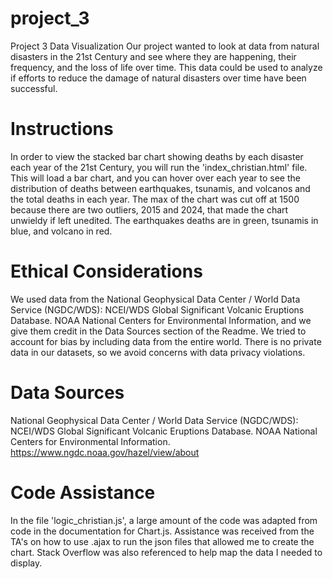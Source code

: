 # project_3
Project 3 Data Visualization
Our project wanted to look at data from natural disasters in the 21st Century and see where they are happening, their frequency, and the loss of life over time.  This data could be used to analyze if efforts to reduce the damage of natural disasters over time have been successful.
# Instructions
In order to view the stacked bar chart showing deaths by each disaster each year of the 21st Century, you will run the 'index_christian.html' file.  This will load a bar chart, and you can hover over each year to see the distribution of deaths between earthquakes, tsunamis, and volcanos and the total deaths in each year.  The max of the chart was cut off at 1500 because there are two outliers, 2015 and 2024, that made the chart unwieldy if left unedited.  The earthquakes deaths are in green, tsunamis in blue, and volcano in red.


# Ethical Considerations
We used data from the National Geophysical Data Center / World Data Service (NGDC/WDS): NCEI/WDS Global Significant Volcanic Eruptions Database. NOAA National Centers for Environmental Information, and we give them credit in the Data Sources section of the Readme.  We tried to account for bias by including data from the entire world.  There is no private data in our datasets, so we avoid concerns with data privacy violations.  


# Data Sources
National Geophysical Data Center / World Data Service (NGDC/WDS): NCEI/WDS Global Significant Volcanic Eruptions Database. NOAA National Centers for Environmental Information. https://www.ngdc.noaa.gov/hazel/view/about

# Code Assistance
In the file 'logic_christian.js', a large amount of the code was adapted from code in the documentation for Chart.js.  Assistance was received from the TA's on how to use .ajax to run the json files that allowed me to create the chart.  Stack Overflow was also referenced to help map the data I needed to display.
